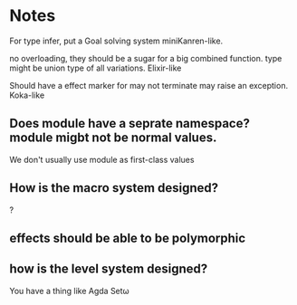 # Notes
For type infer, put a Goal solving system miniKanren-like.

no overloading, they should be a sugar for a big combined function. type might be union type of all variations. Elixir-like

Should have a effect marker for may not terminate may raise an exception. Koka-like

## Does module have a seprate namespace? module migbt not be normal values.

We don't usually use module as first-class values

## How is the macro system designed?

?

## effects should be able to be polymorphic

## how is the level system designed?

You have a thing like Agda Setω
